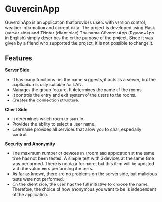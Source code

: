 # GuvercinApp

GuvercinApp is an application that provides users with version control, weather information and current data. The project is developed using Flask (server side) and Tkinter (client side).The name GüvercinApp (Pigeon+App in English) simply describes the entire purpose of the project. Since it was given by a friend who supported the project, it is not possible to change it.


## Features
 **Server Side**
- It has many functions. As the name suggests, it acts as a server, but the application is only suitable for LAN.
- Manages the group feature. It determines the name of the rooms.
- It controls the entry and exit system of the users to the rooms.
- Creates the connection structure.


 **Client Side**
- It determines which room to start in.
- Provides the ability to select a user name.
- Username provides all services that allow you to chat, especially control.


**Security and Anonymity**
- The maximum number of devices in 1 room and application at the same time has not been tested. A simple test with 3 devices at the same time was performed. There is no data for more, but this item will be updated with the volunteers performing the tests. 
- As far as known, there are no problems on the server side, but malicious tests were not performed.
- On the client side, the user has the full initiative to choose the name. Therefore, the choice of how anonymous you want to be is independent of the application.
